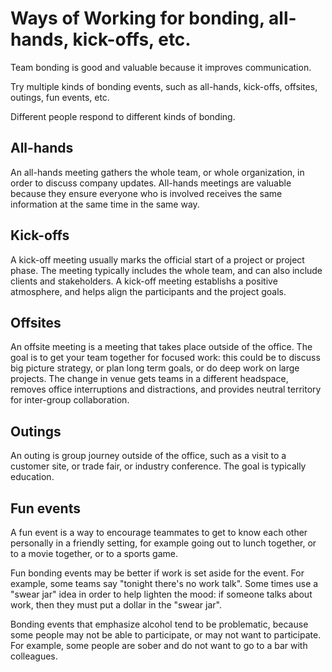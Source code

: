 # Ways of Working for bonding, all-hands, kick-offs, etc.

Team bonding is good and valuable because it improves communication.

Try multiple kinds of bonding events, such as all-hands, kick-offs, offsites, outings, fun events, etc.

Different people respond to different kinds of bonding.


## All-hands

An all-hands meeting gathers the whole team, or whole organization, in order to discuss company updates. All-hands meetings are valuable because they ensure everyone who is involved receives the same information at the same time in the same way.


## Kick-offs

A kick-off meeting usually marks the official start of a project or project phase. The meeting typically includes the whole team, and can also include clients and stakeholders. A kick-off meeting establishs a positive atmosphere, and helps align the participants and the project goals.


## Offsites

An offsite meeting is a meeting that takes place outside of the office. The goal is to get your team together for focused work: this could be to discuss big picture strategy, or plan long term goals, or do deep work on large projects. The change in venue gets teams in a different headspace, removes office interruptions and distractions, and provides neutral territory for inter-group collaboration.


## Outings

An outing is group journey outside of the office, such as a visit to a customer site, or trade fair, or industry conference. The goal is typically education. 


## Fun events

A fun event is a way to encourage teammates to get to know each other personally in a friendly setting, for example going out to lunch together, or to a movie together, or to a sports game.

Fun bonding events may be better if work is set aside for the event. For example, some teams say "tonight there's no work talk". Some times use a "swear jar" idea in order to help lighten the mood: if someone talks about work, then they must put a dollar in the "swear jar".

Bonding events that emphasize alcohol tend to be problematic, because some people may not be able to participate, or may not want to participate. For example, some people are sober and do not want to go to a bar with colleagues.
